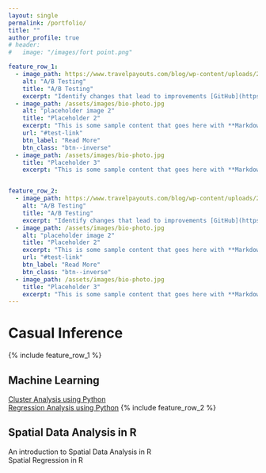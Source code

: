 ```yaml
---
layout: single
permalink: /portfolio/
title: ""
author_profile: true
# header:
#   image: "/images/fort point.png"

feature_row_1:
  - image_path: https://www.travelpayouts.com/blog/wp-content/uploads/2018/11/ab-testing.jpg
    alt: "A/B Testing"
    title: "A/B Testing"
    excerpt: "Identify changes that lead to improvements [GitHub](https://github.com/chaix026/A-B-Testing){: .btn}"
  - image_path: /assets/images/bio-photo.jpg
    alt: "placeholder image 2"
    title: "Placeholder 2"
    excerpt: "This is some sample content that goes here with **Markdown** formatting."
    url: "#test-link"
    btn_label: "Read More"
    btn_class: "btn--inverse"
  - image_path: /assets/images/bio-photo.jpg
    title: "Placeholder 3"
    excerpt: "This is some sample content that goes here with **Markdown** formatting."


feature_row_2:
  - image_path: https://www.travelpayouts.com/blog/wp-content/uploads/2018/11/ab-testing.jpg
    alt: "A/B Testing"
    title: "A/B Testing"
    excerpt: "Identify changes that lead to improvements [GitHub](https://github.com/chaix026/A-B-Testing){: .btn}"
  - image_path: /assets/images/bio-photo.jpg
    alt: "placeholder image 2"
    title: "Placeholder 2"
    excerpt: "This is some sample content that goes here with **Markdown** formatting."
    url: "#test-link"
    btn_label: "Read More"
    btn_class: "btn--inverse"
  - image_path: /assets/images/bio-photo.jpg
    title: "Placeholder 3"
    excerpt: "This is some sample content that goes here with **Markdown** formatting."
---
```



# Casual Inference
{% include feature_row_1 %}


## Machine Learning
[Cluster Analysis using Python](https://github.com/chaix026/ML_Cluster-Analysis)   
[Regression Analysis using Python](https://github.com/chaix026/ML_Regression)
{% include feature_row_2 %}


## Spatial Data Analysis in R
An introduction to Spatial Data Analysis in R   
Spatial Regression in R